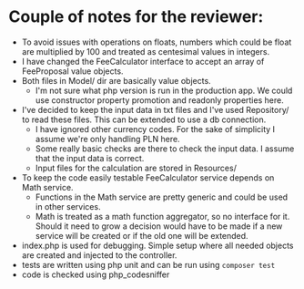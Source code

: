 # Couple of notes for the reviewer:


 - To avoid issues with operations on floats, numbers which could be float are multiplied by 100 and treated as centesimal values in integers.
 - I have changed the FeeCalculator interface to accept an array of FeeProposal value objects.
 - Both files in Model/ dir are basically value objects.
    -  I'm not sure what php version is run in the production app. We could use constructor property promotion and readonly properties here.
 - I've decided to keep the input data in txt files and I've used Repository/ to read these files. This can be extended to use a db connection.
    -  I have ignored other currency codes. For the sake of simplicity I assume we're only handling PLN here.
    -  Some really basic checks are there to check the input data. I assume that the input data is correct.
    -  Input files for the calculation are stored in Resources/
 - To keep the code easily testable FeeCalculator service depends on Math service.
    -  Functions in the Math service are pretty generic and could be used in other services.
    -  Math is treated as a math function aggregator, so no interface for it. Should it need to grow a decision would have to be made if a new service will be created or if the old one will be extended.
 - index.php is used for debugging. Simple setup where all needed objects are created and injected to the controller.
 - tests are written using php unit and can be run using `composer test`
 - code is checked using php_codesniffer
